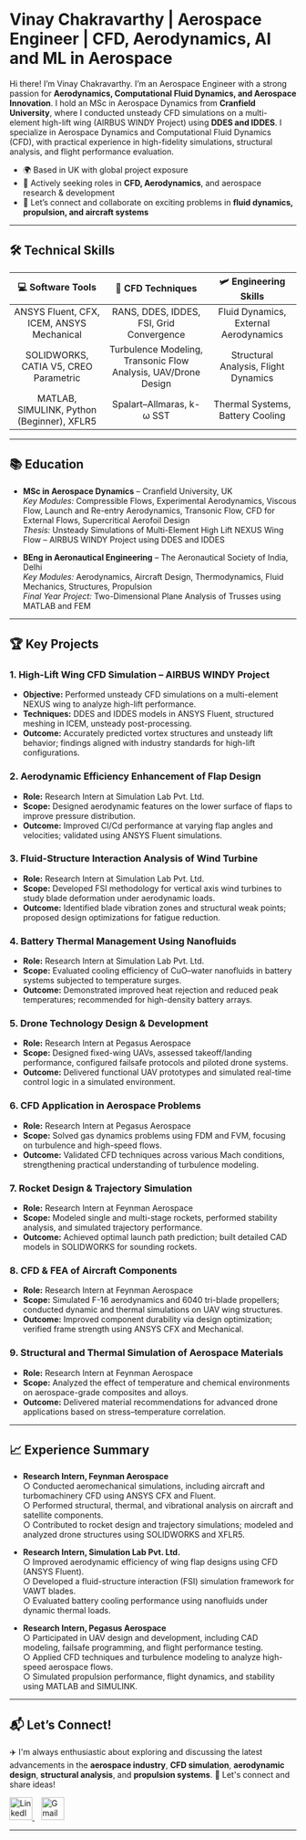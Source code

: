 # Vinay Chakravarthy | Aerospace Engineer | CFD, Aerodynamics, AI and ML in Aerospace


Hi there! I’m Vinay Chakravarthy. I’m an Aerospace Engineer with a strong passion for **Aerodynamics, Computational Fluid Dynamics, and Aerospace Innovation**. I hold an MSc in Aerospace Dynamics from **Cranfield University**, where I conducted unsteady CFD simulations on a multi-element high-lift wing (AIRBUS WINDY Project) using **DDES and IDDES**. I specialize in Aerospace Dynamics and Computational Fluid Dynamics (CFD), with practical experience in high-fidelity simulations, structural analysis, and flight performance evaluation. 

- 🌍 Based in UK with global project exposure  
- 🚀 Actively seeking roles in **CFD, Aerodynamics**, and aerospace research & development  
- 💬 Let’s connect and collaborate on exciting problems in **fluid dynamics, propulsion, and aircraft systems** 

___

## 🛠️ Technical Skills

| 💻 **Software Tools** | 🌊 **CFD Techniques** | 🛩️ **Engineering Skills** |
|:---------------------:|:--------------------:|:-------------------------:|
| ANSYS Fluent, CFX, ICEM, ANSYS Mechanical | RANS, DDES, IDDES, FSI, Grid Convergence | Fluid Dynamics, External Aerodynamics |
| SOLIDWORKS, CATIA V5, CREO Parametric | Turbulence Modeling, Transonic Flow Analysis, UAV/Drone Design | Structural Analysis, Flight Dynamics |
| MATLAB, SIMULINK, Python (Beginner), XFLR5 | Spalart–Allmaras, k-ω SST | Thermal Systems, Battery Cooling |

___

## 📚 Education

- **MSc in Aerospace Dynamics** – Cranfield University, UK  
  *Key Modules:* Compressible Flows, Experimental Aerodynamics, Viscous Flow, Launch and Re-entry Aerodynamics, Transonic Flow, CFD for External Flows, Supercritical Aerofoil Design  
  *Thesis:* Unsteady Simulations of Multi-Element High Lift NEXUS Wing Flow – AIRBUS WINDY Project using DDES and IDDES

- **BEng in Aeronautical Engineering** – The Aeronautical Society of India, Delhi  
  *Key Modules:* Aerodynamics, Aircraft Design, Thermodynamics, Fluid Mechanics, Structures, Propulsion  
  *Final Year Project:* Two-Dimensional Plane Analysis of Trusses using MATLAB and FEM

___

## 🏆 Key Projects

### 1. High-Lift Wing CFD Simulation – AIRBUS WINDY Project
- **Objective:** Performed unsteady CFD simulations on a multi-element NEXUS wing to analyze high-lift performance.  
- **Techniques:** DDES and IDDES models in ANSYS Fluent, structured meshing in ICEM, unsteady post-processing.  
- **Outcome:** Accurately predicted vortex structures and unsteady lift behavior; findings aligned with industry standards for high-lift configurations.

### 2. Aerodynamic Efficiency Enhancement of Flap Design
- **Role:** Research Intern at Simulation Lab Pvt. Ltd.  
- **Scope:** Designed aerodynamic features on the lower surface of flaps to improve pressure distribution.  
- **Outcome:** Improved Cl/Cd performance at varying flap angles and velocities; validated using ANSYS Fluent simulations.

### 3. Fluid-Structure Interaction Analysis of Wind Turbine
- **Role:** Research Intern at Simulation Lab Pvt. Ltd.  
- **Scope:** Developed FSI methodology for vertical axis wind turbines to study blade deformation under aerodynamic loads.  
- **Outcome:** Identified blade vibration zones and structural weak points; proposed design optimizations for fatigue reduction.

### 4. Battery Thermal Management Using Nanofluids
- **Role:** Research Intern at Simulation Lab Pvt. Ltd.  
- **Scope:** Evaluated cooling efficiency of CuO–water nanofluids in battery systems subjected to temperature surges.  
- **Outcome:** Demonstrated improved heat rejection and reduced peak temperatures; recommended for high-density battery arrays.

### 5. Drone Technology Design & Development
- **Role:** Research Intern at Pegasus Aerospace  
- **Scope:** Designed fixed-wing UAVs, assessed takeoff/landing performance, configured failsafe protocols and piloted drone systems.  
- **Outcome:** Delivered functional UAV prototypes and simulated real-time control logic in a simulated environment.

### 6. CFD Application in Aerospace Problems
- **Role:** Research Intern at Pegasus Aerospace  
- **Scope:** Solved gas dynamics problems using FDM and FVM, focusing on turbulence and high-speed flows.  
- **Outcome:** Validated CFD techniques across various Mach conditions, strengthening practical understanding of turbulence modeling.

### 7. Rocket Design & Trajectory Simulation
- **Role:** Research Intern at Feynman Aerospace  
- **Scope:** Modeled single and multi-stage rockets, performed stability analysis, and simulated trajectory performance.  
- **Outcome:** Achieved optimal launch path prediction; built detailed CAD models in SOLIDWORKS for sounding rockets.

### 8. CFD & FEA of Aircraft Components
- **Role:** Research Intern at Feynman Aerospace  
- **Scope:** Simulated F-16 aerodynamics and 6040 tri-blade propellers; conducted dynamic and thermal simulations on UAV wing structures.  
- **Outcome:** Improved component durability via design optimization; verified frame strength using ANSYS CFX and Mechanical.

### 9. Structural and Thermal Simulation of Aerospace Materials
- **Role:** Research Intern at Feynman Aerospace  
- **Scope:** Analyzed the effect of temperature and chemical environments on aerospace-grade composites and alloys.  
- **Outcome:** Delivered material recommendations for advanced drone applications based on stress–temperature correlation.

___

## 📈 Experience Summary

- **Research Intern, Feynman Aerospace**  
  ○ Conducted aeromechanical simulations, including aircraft and turbomachinery CFD using ANSYS CFX and Fluent.  
  ○ Performed structural, thermal, and vibrational analysis on aircraft and satellite components.  
  ○ Contributed to rocket design and trajectory simulations; modeled and analyzed drone structures using SOLIDWORKS and XFLR5.

- **Research Intern, Simulation Lab Pvt. Ltd.**  
  ○ Improved aerodynamic efficiency of wing flap designs using CFD (ANSYS Fluent).  
  ○ Developed a fluid-structure interaction (FSI) simulation framework for VAWT blades.  
  ○ Evaluated battery cooling performance using nanofluids under dynamic thermal loads.

- **Research Intern, Pegasus Aerospace**  
  ○ Participated in UAV design and development, including CAD modeling, failsafe programming, and flight performance testing.  
  ○ Applied CFD techniques and turbulence modeling to analyze high-speed aerospace flows.  
  ○ Simulated propulsion performance, flight dynamics, and stability using MATLAB and SIMULINK.

___

## 📬 Let’s Connect!


✈️ I'm always enthusiastic about exploring and discussing the latest advancements in the **aerospace industry**, **CFD simulation**, **aerodynamic design**, **structural analysis**, and **propulsion systems**. 
💬 Let's connect and share ideas!

<a href="https://www.linkedin.com/in/vinay-chakravarthy" target="_blank">
  <img src="https://img.icons8.com/color/48/linkedin.png" alt="LinkedIn" width="40"/>
</a>
&nbsp;&nbsp;
<a href="mailto:vinay.chakravarthy.aero@gmail.com">
  <img src="https://img.icons8.com/color/48/gmail-new.png" alt="Gmail" width="40"/>
</a>

___









